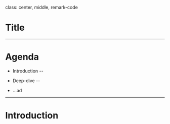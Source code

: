 class: center, middle, remark-code

# Title

---

# Agenda

* Introduction 
-- 

* Deep-dive
-- 

* ...ad

---

# Introduction
